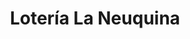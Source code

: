 ---
title: "Lotería La Neuquina"
url: /neuquen/loteria-la-neuquina-intendente-chaneton-2/
shop: Lotterie
---